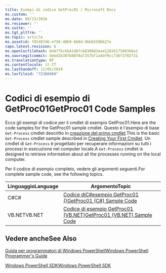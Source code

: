 ```yaml
---
title: Esempi di codice GetProc01 | Microsoft Docs
ms.custom: ''
ms.date: 09/13/2016
ms.reviewer: ''
ms.suite: ''
ms.tgt_pltfrm: ''
ms.topic: article
ms.assetid: f85487d6-ef50-40b9-b60d-8bb65506627e
caps.latest.revision: 6
ms.openlocfilehash: 6d47fbc6b41d87cb830683ea412826275083b8a3
ms.sourcegitcommit: debd2b38fb8070a7357bf1a4bf9cc736f3702f31
ms.translationtype: MT
ms.contentlocale: it-IT
ms.lasthandoff: 12/05/2019
ms.locfileid: "72360460"
---
```

# <a name="getproc01-code-samples"></a><span data-ttu-id="fa358-102">Codici di esempio di GetProc01</span><span class="sxs-lookup"><span data-stu-id="fa358-102">GetProc01 Code Samples</span></span>

<span data-ttu-id="fa358-103">Ecco gli esempi di codice per il cmdlet di esempio GetProc01.</span><span class="sxs-lookup"><span data-stu-id="fa358-103">Here are the code samples for the GetProc01 sample cmdlet.</span></span> <span data-ttu-id="fa358-104">Questo è l'esempio di base `Get-Process` cmdlet descritto in [creazione del primo cmdlet](../cmdlet/creating-a-cmdlet-without-parameters.md).</span><span class="sxs-lookup"><span data-stu-id="fa358-104">This is the basic `Get-Process` cmdlet sample described in [Creating Your First Cmdlet](../cmdlet/creating-a-cmdlet-without-parameters.md).</span></span> <span data-ttu-id="fa358-105">Un cmdlet di `Get-Process` è progettato per recuperare informazioni su tutti i processi in esecuzione nel computer locale.</span><span class="sxs-lookup"><span data-stu-id="fa358-105">A `Get-Process` cmdlet is designed to retrieve information about all the processes running on the local computer.</span></span>

<span data-ttu-id="fa358-106">Per il codice di esempio completo, vedere gli argomenti seguenti.</span><span class="sxs-lookup"><span data-stu-id="fa358-106">For complete sample code, see the following topics.</span></span>

|<span data-ttu-id="fa358-107">Linguaggio</span><span class="sxs-lookup"><span data-stu-id="fa358-107">Language</span></span>|<span data-ttu-id="fa358-108">Argomento</span><span class="sxs-lookup"><span data-stu-id="fa358-108">Topic</span></span>|
|--------------|-----------|
|<span data-ttu-id="fa358-109">C#</span><span class="sxs-lookup"><span data-stu-id="fa358-109">C#</span></span>|[<span data-ttu-id="fa358-110">Codice diC#esempio GetProc01 ()</span><span class="sxs-lookup"><span data-stu-id="fa358-110">GetProc01 (C#) Sample Code</span></span>](./getproc01-csharp-sample-code.md)|
|<span data-ttu-id="fa358-111">VB.NET</span><span class="sxs-lookup"><span data-stu-id="fa358-111">VB.NET</span></span>|[<span data-ttu-id="fa358-112">Codice di esempio GetProc01 (VB.NET)</span><span class="sxs-lookup"><span data-stu-id="fa358-112">GetProc01 (VB.NET) Sample Code</span></span>](./getproc01-vb-net-sample-code.md)|

## <a name="see-also"></a><span data-ttu-id="fa358-113">Vedere anche</span><span class="sxs-lookup"><span data-stu-id="fa358-113">See Also</span></span>

[<span data-ttu-id="fa358-114">Guida per programmatori di Windows PowerShell</span><span class="sxs-lookup"><span data-stu-id="fa358-114">Windows PowerShell Programmer's Guide</span></span>](./windows-powershell-programmer-s-guide.md)

[<span data-ttu-id="fa358-115">Windows PowerShell SDK</span><span class="sxs-lookup"><span data-stu-id="fa358-115">Windows PowerShell SDK</span></span>](../windows-powershell-reference.md)